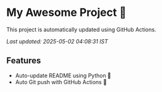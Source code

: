 # My Awesome Project 🚀

This project is automatically updated using GitHub Actions.

_Last updated: 2025-05-02 04:08:31 IST_

## Features
- Auto-update README using Python 🐍
- Auto Git push with GitHub Actions 🤖
